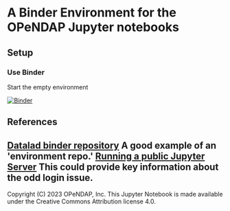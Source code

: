 # A Binder Environment for the OPeNDAP Jupyter notebooks

## Setup

### Use Binder

Start the empty environment

[![Binder](https://mybinder.org/badge_logo.svg)](https://mybinder.org/v2/gh/OPENDAP/jupyter-binder/main)

## References

[Datalad binder repository](https://github.com/datalad/datalad-binder) A good example of an 'environment repo.'
[Running a public Jupyter Server](https://jupyter-server.readthedocs.io/en/latest/operators/public-server.html) This could provide key information about the odd login issue.
----
Copyright (C) 2023 OPeNDAP, Inc. This Jupyter Notebook is made available under the Creative Commons Attribution license 4.0.
